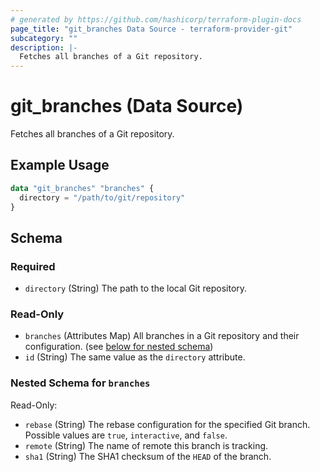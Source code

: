 ```yaml
---
# generated by https://github.com/hashicorp/terraform-plugin-docs
page_title: "git_branches Data Source - terraform-provider-git"
subcategory: ""
description: |-
  Fetches all branches of a Git repository.
---
```


# git_branches (Data Source)

Fetches all branches of a Git repository.

## Example Usage

```terraform
data "git_branches" "branches" {
  directory = "/path/to/git/repository"
}
```

<!-- schema generated by tfplugindocs -->
## Schema

### Required

- `directory` (String) The path to the local Git repository.

### Read-Only

- `branches` (Attributes Map) All branches in a Git repository and their configuration. (see [below for nested schema](#nestedatt--branches))
- `id` (String) The same value as the `directory` attribute.

<a id="nestedatt--branches"></a>
### Nested Schema for `branches`

Read-Only:

- `rebase` (String) The rebase configuration for the specified Git branch. Possible values are `true`, `interactive`, and `false`.
- `remote` (String) The name of remote this branch is tracking.
- `sha1` (String) The SHA1 checksum of the `HEAD` of the branch.


